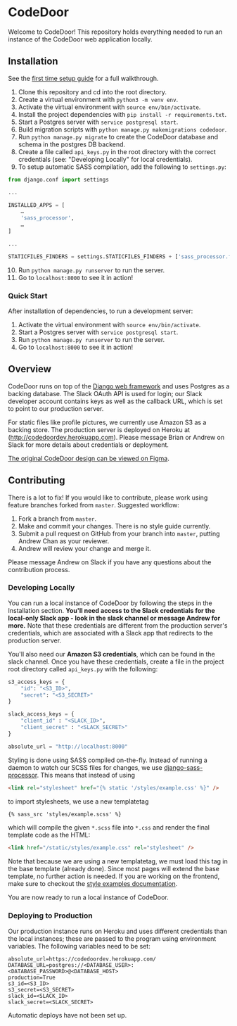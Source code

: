 # CodeDoor

Welcome to CodeDoor! This repository holds everything needed to run an instance
of the CodeDoor web application locally.

## Installation

See the [first time setup guide](https://github.com/codebase-berkeley-mentored-project-sp18/Guides/blob/master/SetupGuide.pdf) for a full walkthrough.

1. Clone this repository and cd into the root directory.
2. Create a virtual environment with `python3 -m venv env`.
3. Activate the virtual environment with `source env/bin/activate`.
4. Install the project dependencies with `pip install -r requirements.txt`.
5. Start a Postgres server with `service postgresql start`.
6. Build migration scripts with `python manage.py makemigrations codedoor`.
7. Run `python manage.py migrate` to create the CodeDoor database and schema in the postgres DB backend.
8. Create a file called `api_keys.py` in the root directory with the correct credentials (see: "Developing Locally" for local credentials).
9. To setup automatic SASS compilation, add the following to `settings.py`:
```python
from django.conf import settings

...

INSTALLED_APPS = [
    …
    'sass_processor',
    …
]

...

STATICFILES_FINDERS = settings.STATICFILES_FINDERS + ['sass_processor.finders.CssFinder']

```
10. Run `python manage.py runserver` to run the server.
11. Go to `localhost:8000` to see it in action!

### Quick Start

After installation of dependencies, to run a development server:

1. Activate the virtual environment with `source env/bin/activate`.
2. Start a Postgres server with `service postgresql start`.
3. Run `python manage.py runserver` to run the server.
4. Go to `localhost:8000` to see it in action!

## Overview

CodeDoor runs on top of the [Django web framework](https://www.djangoproject.com/)
and uses Postgres as a backing database. The Slack OAuth API is used for login;
our Slack developer account contains keys as well as the callback URL,
which is set to point to our production server.

For static files like profile pictures, we currently use Amazon S3 as a backing store.
The production server is deployed on Heroku at (http://codedoordev.herokuapp.com).
Please message Brian or Andrew on Slack for more details about credentials or deployment.

[The original CodeDoor design can be viewed on Figma](https://www.figma.com/file/LXlfHxd8cLK4RFJ7yHP0tuFI/Codor-Prototype).

## Contributing

There is a lot to fix! If you would like to contribute, please work using feature branches forked from `master`.
Suggested workflow:

1. Fork a branch from `master`.
2. Make and commit your changes. There is no style guide currently.
3. Submit a pull request on GitHub from your branch into `master`, putting Andrew Chan as your reviewer.
4. Andrew will review your change and merge it.

Please message Andrew on Slack if you have any questions about the contribution process.

### Developing Locally

You can run a local instance of CodeDoor by following the steps in the Installation section.
**You'll need access to the Slack credentials for the local-only Slack app - look in the slack channel or message Andrew for more.**
Note that these credentials are different from the production server's credentials,
which are associated with a Slack app that redirects to the production server.

You'll also need our **Amazon S3 credentials**, which can be found in the slack channel. Once you have these credentials,
create a file in the project root directory called `api_keys.py` with the following:

```python
s3_access_keys = {
    "id": "<S3_ID>",
    "secret": "<S3_SECRET>"
}

slack_access_keys = {
    "client_id" : "<SLACK_ID>",
    "client_secret" : "<SLACK_SECRET>"
}

absolute_url = "http://localhost:8000"
```

Styling is done using SASS compiled on-the-fly. Instead of running a daemon to watch our SCSS files for changes, we use
[django-sass-processor](https://github.com/jrief/django-sass-processor). This means that instead of using

```html
<link rel="stylesheet" href="{% static '/styles/example.css' %}" />
```

to import stylesheets, we use a new templatetag

```html
{% sass_src 'styles/example.scss' %}
```

which will compile the given `*.scss` file into `*.css` and render the final template code as the HTML:

```html
<link href="/static/styles/example.css" rel="stylesheet" />
```

Note that because we are using a new templatetag, we must load this tag in the base template (already done).
Since most pages will extend the base template, no further action is needed.
If you are working on the frontend, make sure to checkout the [style examples documentation](https://codebase-berkeley.github.io/CodeDoor/style-examples/).

You are now ready to run a local instance of CodeDoor.

### Deploying to Production

Our production instance runs on Heroku and uses different credentials than the local instances; these are passed to the program
using environment variables. The following variables need to be set:

```
absolute_url=https://codedoordev.herokuapp.com/
DATABASE_URL=postgres://<DATABASE_USER>:<DATABASE_PASSWORD>@<DATABASE_HOST>
production=True
s3_id=<S3_ID>
s3_secret=<S3_SECRET>
slack_id=<SLACK_ID>
slack_secret=<SLACK_SECRET>
```

Automatic deploys have not been set up.
